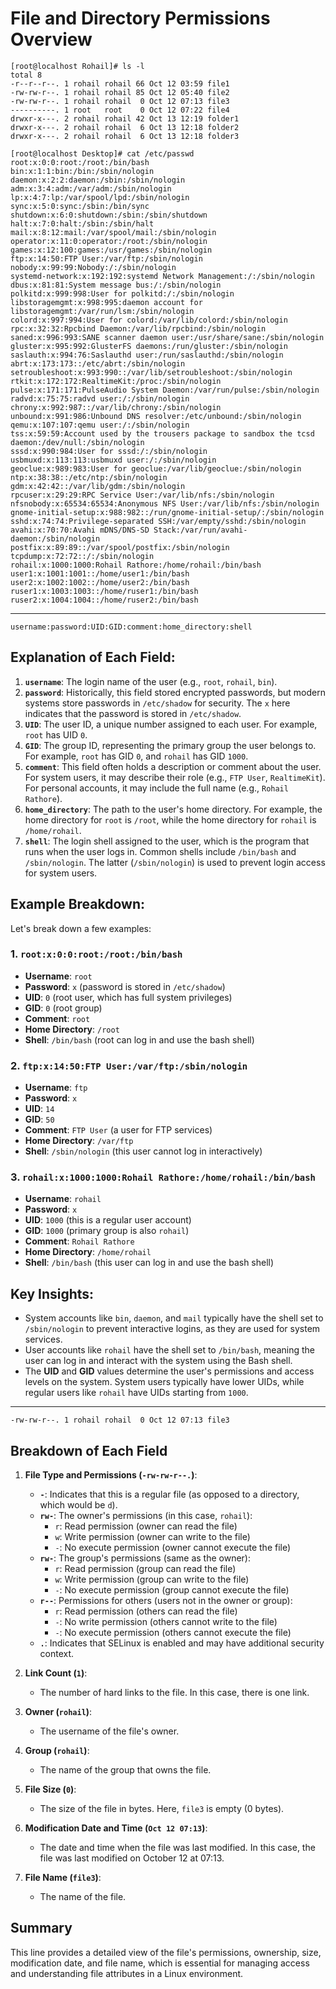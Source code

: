 # File and Directory Permissions Overview

```
[root@localhost Rohail]# ls -l
total 8
-r--r--r--. 1 rohail rohail 66 Oct 12 03:59 file1
-rw-rw-r--. 1 rohail rohail 85 Oct 12 05:40 file2
-rw-rw-r--. 1 rohail rohail  0 Oct 12 07:13 file3
----------. 1 root   root    0 Oct 12 07:22 file4
drwxr-x---. 2 rohail rohail 42 Oct 13 12:19 folder1
drwxr-x---. 2 rohail rohail  6 Oct 13 12:18 folder2
drwxr-x---. 2 rohail rohail  6 Oct 13 12:18 folder3
```

```
[root@localhost Desktop]# cat /etc/passwd
root:x:0:0:root:/root:/bin/bash
bin:x:1:1:bin:/bin:/sbin/nologin
daemon:x:2:2:daemon:/sbin:/sbin/nologin
adm:x:3:4:adm:/var/adm:/sbin/nologin
lp:x:4:7:lp:/var/spool/lpd:/sbin/nologin
sync:x:5:0:sync:/sbin:/bin/sync
shutdown:x:6:0:shutdown:/sbin:/sbin/shutdown
halt:x:7:0:halt:/sbin:/sbin/halt
mail:x:8:12:mail:/var/spool/mail:/sbin/nologin
operator:x:11:0:operator:/root:/sbin/nologin
games:x:12:100:games:/usr/games:/sbin/nologin
ftp:x:14:50:FTP User:/var/ftp:/sbin/nologin
nobody:x:99:99:Nobody:/:/sbin/nologin
systemd-network:x:192:192:systemd Network Management:/:/sbin/nologin
dbus:x:81:81:System message bus:/:/sbin/nologin
polkitd:x:999:998:User for polkitd:/:/sbin/nologin
libstoragemgmt:x:998:995:daemon account for libstoragemgmt:/var/run/lsm:/sbin/nologin
colord:x:997:994:User for colord:/var/lib/colord:/sbin/nologin
rpc:x:32:32:Rpcbind Daemon:/var/lib/rpcbind:/sbin/nologin
saned:x:996:993:SANE scanner daemon user:/usr/share/sane:/sbin/nologin
gluster:x:995:992:GlusterFS daemons:/run/gluster:/sbin/nologin
saslauth:x:994:76:Saslauthd user:/run/saslauthd:/sbin/nologin
abrt:x:173:173::/etc/abrt:/sbin/nologin
setroubleshoot:x:993:990::/var/lib/setroubleshoot:/sbin/nologin
rtkit:x:172:172:RealtimeKit:/proc:/sbin/nologin
pulse:x:171:171:PulseAudio System Daemon:/var/run/pulse:/sbin/nologin
radvd:x:75:75:radvd user:/:/sbin/nologin
chrony:x:992:987::/var/lib/chrony:/sbin/nologin
unbound:x:991:986:Unbound DNS resolver:/etc/unbound:/sbin/nologin
qemu:x:107:107:qemu user:/:/sbin/nologin
tss:x:59:59:Account used by the trousers package to sandbox the tcsd daemon:/dev/null:/sbin/nologin
sssd:x:990:984:User for sssd:/:/sbin/nologin
usbmuxd:x:113:113:usbmuxd user:/:/sbin/nologin
geoclue:x:989:983:User for geoclue:/var/lib/geoclue:/sbin/nologin
ntp:x:38:38::/etc/ntp:/sbin/nologin
gdm:x:42:42::/var/lib/gdm:/sbin/nologin
rpcuser:x:29:29:RPC Service User:/var/lib/nfs:/sbin/nologin
nfsnobody:x:65534:65534:Anonymous NFS User:/var/lib/nfs:/sbin/nologin
gnome-initial-setup:x:988:982::/run/gnome-initial-setup/:/sbin/nologin
sshd:x:74:74:Privilege-separated SSH:/var/empty/sshd:/sbin/nologin
avahi:x:70:70:Avahi mDNS/DNS-SD Stack:/var/run/avahi-daemon:/sbin/nologin
postfix:x:89:89::/var/spool/postfix:/sbin/nologin
tcpdump:x:72:72::/:/sbin/nologin
rohail:x:1000:1000:Rohail Rathore:/home/rohail:/bin/bash
user1:x:1001:1001::/home/user1:/bin/bash
user2:x:1002:1002::/home/user2:/bin/bash
ruser1:x:1003:1003::/home/ruser1:/bin/bash
ruser2:x:1004:1004::/home/ruser2:/bin/bash
```
---
```
username:password:UID:GID:comment:home_directory:shell
```

## Explanation of Each Field:

1. **`username`**: The login name of the user (e.g., `root`, `rohail`, `bin`).
2. **`password`**: Historically, this field stored encrypted passwords, but modern systems store passwords in `/etc/shadow` for security. The `x` here indicates that the password is stored in `/etc/shadow`.
3. **`UID`**: The user ID, a unique number assigned to each user. For example, `root` has UID `0`.
4. **`GID`**: The group ID, representing the primary group the user belongs to. For example, `root` has GID `0`, and `rohail` has GID `1000`.
5. **`comment`**: This field often holds a description or comment about the user. For system users, it may describe their role (e.g., `FTP User`, `RealtimeKit`). For personal accounts, it may include the full name (e.g., `Rohail Rathore`).
6. **`home_directory`**: The path to the user's home directory. For example, the home directory for `root` is `/root`, while the home directory for `rohail` is `/home/rohail`.
7. **`shell`**: The login shell assigned to the user, which is the program that runs when the user logs in. Common shells include `/bin/bash` and `/sbin/nologin`. The latter (`/sbin/nologin`) is used to prevent login access for system users.

## Example Breakdown:
Let's break down a few examples:

### 1. `root:x:0:0:root:/root:/bin/bash`
- **Username**: `root`
- **Password**: `x` (password is stored in `/etc/shadow`)
- **UID**: `0` (root user, which has full system privileges)
- **GID**: `0` (root group)
- **Comment**: `root`
- **Home Directory**: `/root`
- **Shell**: `/bin/bash` (root can log in and use the bash shell)

### 2. `ftp:x:14:50:FTP User:/var/ftp:/sbin/nologin`
- **Username**: `ftp`
- **Password**: `x`
- **UID**: `14`
- **GID**: `50`
- **Comment**: `FTP User` (a user for FTP services)
- **Home Directory**: `/var/ftp`
- **Shell**: `/sbin/nologin` (this user cannot log in interactively)

### 3. `rohail:x:1000:1000:Rohail Rathore:/home/rohail:/bin/bash`
- **Username**: `rohail`
- **Password**: `x`
- **UID**: `1000` (this is a regular user account)
- **GID**: `1000` (primary group is also `rohail`)
- **Comment**: `Rohail Rathore`
- **Home Directory**: `/home/rohail`
- **Shell**: `/bin/bash` (this user can log in and use the bash shell)

## Key Insights:
- System accounts like `bin`, `daemon`, and `mail` typically have the shell set to `/sbin/nologin` to prevent interactive logins, as they are used for system services.
- User accounts like `rohail` have the shell set to `/bin/bash`, meaning the user can log in and interact with the system using the Bash shell.
- The **UID** and **GID** values determine the user's permissions and access levels on the system. System users typically have lower UIDs, while regular users like `rohail` have UIDs starting from `1000`.


---
```
-rw-rw-r--. 1 rohail rohail  0 Oct 12 07:13 file3
```

## Breakdown of Each Field

1. **File Type and Permissions (`-rw-rw-r--.`)**:
   - **`-`**: Indicates that this is a regular file (as opposed to a directory, which would be `d`).
   - **`rw-`**: The owner's permissions (in this case, `rohail`):
     - `r`: Read permission (owner can read the file)
     - `w`: Write permission (owner can write to the file)
     - `-`: No execute permission (owner cannot execute the file)
   - **`rw-`**: The group's permissions (same as the owner):
     - `r`: Read permission (group can read the file)
     - `w`: Write permission (group can write to the file)
     - `-`: No execute permission (group cannot execute the file)
   - **`r--`**: Permissions for others (users not in the owner or group):
     - `r`: Read permission (others can read the file)
     - `-`: No write permission (others cannot write to the file)
     - `-`: No execute permission (others cannot execute the file)
   - **`.`**: Indicates that SELinux is enabled and may have additional security context.

2. **Link Count (`1`)**:
   - The number of hard links to the file. In this case, there is one link.

3. **Owner (`rohail`)**:
   - The username of the file's owner.

4. **Group (`rohail`)**:
   - The name of the group that owns the file.

5. **File Size (`0`)**:
   - The size of the file in bytes. Here, `file3` is empty (0 bytes).

6. **Modification Date and Time (`Oct 12 07:13`)**:
   - The date and time when the file was last modified. In this case, the file was last modified on October 12 at 07:13.

7. **File Name (`file3`)**:
   - The name of the file.

## Summary

This line provides a detailed view of the file's permissions, ownership, size, modification date, and file name, which is essential for managing access and understanding file attributes in a Linux environment.



